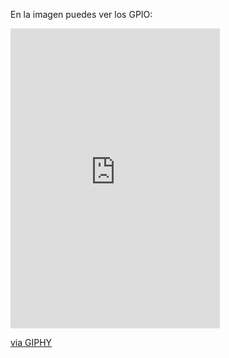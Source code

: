 En la imagen puedes ver los GPIO:

<iframe src="https://giphy.com/embed/MIZRZ162NJe5G" width="335" height="480" frameBorder="0" class="giphy-embed" allowFullScreen></iframe><p><a href="https://giphy.com/gifs/raspberry-MIZRZ162NJe5G">via GIPHY</a></p>




